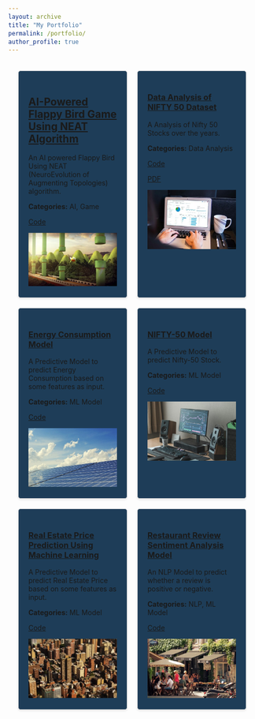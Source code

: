 ```yaml
---
layout: archive
title: "My Portfolio"
permalink: /portfolio/
author_profile: true
---
```


<!-- Grid Container for Portfolio -->
<div style="display: grid; grid-template-columns: repeat(auto-fill, minmax(200px, 1fr)); gap: 20px; padding: 20px;">
  <!-- First Project -->
  <div style="border: 1px solid #ddd; padding: 20px; background-color: #1E3D58; border-radius: 5px; box-shadow: 0 2px 4px rgba(0, 0, 0, 0.1);">
    <h2><a href="/posts/2024/07/AI-Powered Flappy Bird Game Using NEAT Algorithm/">AI-Powered Flappy Bird Game Using NEAT Algorithm</a></h2>
    <p>An AI powered Flappy Bird Using NEAT (NeuroEvolution of Augmenting Topologies) algorithm.</p>
    <p><strong>Categories:</strong> AI, Game</p>
    <p><a href="https://github.com/sourize/AI-Powered-Flappy-Bird-Game-Using-NEAT-Algorithm">Code</a></p>
    <img src='/images/Flappy3D.webp' alt="AI-Powered Flappy Bird Game" style="width:100%;">
  </div>

  <!-- Second Project -->
  <div style="border: 1px solid #ddd; padding: 20px; background-color: #1E3D58; border-radius: 5px; box-shadow: 0 2px 4px rgba(0, 0, 0, 0.1);">
    <h3><a href="/posts/2024/08/Data Analysis of Nifty 50/">Data Analysis of NIFTY 50 Dataset</a></h3>
    <p>A Analysis of Nifty 50 Stocks over the years.</p>
    <p><strong>Categories:</strong> Data Analysis</p>
    <p><a href="https://github.com/sourize/Data-Analysis-of-NIFTY-50-Dataset">Code</a></p>
    <p><a href="https://github.com/sourize/Data-Analysis-of-NIFTY-50-Dataset/blob/main/DataAnalysis_on_Nifty%2050.pdf">PDF</a></p>
    <img src='/images/DA.jpg' alt="Data Analysis of NIFTY 50 Dataset" style="width:100%;">
  </div>

  <!-- Third Project -->
  <div style="border: 1px solid #ddd; padding: 20px; background-color: #1E3D58; border-radius: 5px; box-shadow: 0 2px 4px rgba(0, 0, 0, 0.1);">
    <h3><a href="/posts/2024/07/Energy Consumption Model/">Energy Consumption Model</a></h3>
    <p>A Predictive Model to predict Energy Consumption based on some features as input.</p>
    <p><strong>Categories:</strong> ML Model</p>
    <p><a href="https://github.com/sourize/EnergyConsumption">Code</a></p>
    <img src='/images/Energy2.jpg' alt="Energy Consumption Model" style="width:100%;">
  </div>

  <!-- Fourth Project -->
  <div style="border: 1px solid #ddd; padding: 20px; background-color: #1E3D58; border-radius: 5px; box-shadow: 0 2px 4px rgba(0, 0, 0, 0.1);">
    <h3><a href="/posts/2024/05/The Nifty 50 Stock Prediction Using Machine Learning/">NIFTY-50 Model</a></h3>
    <p>A Predictive Model to predict Nifty-50 Stock.</p>
    <p><strong>Categories:</strong> ML Model</p>
    <p><a href="https://github.com/sourize/The-Nifty-50-Stock-Prediction-using-Machine-Learning">Code</a></p>
    <img src='/images/nift50epg.jpg' alt="NIFTY-50 Model" style="width:100%;">
  </div>

  <!-- Fifth Project -->
  <div style="border: 1px solid #ddd; padding: 20px; background-color: #1E3D58; border-radius: 5px; box-shadow: 0 2px 4px rgba(0, 0, 0, 0.1);">
    <h3><a href="/posts/2024/07/Real Estate Price Prediction Using Machine Learning/">Real Estate Price Prediction Using Machine Learning</a></h3>
    <p>A Predictive Model to predict Real Estate Price based on some features as input.</p>
    <p><strong>Categories:</strong> ML Model</p>
    <p><a href="https://github.com/sourize/Real-Estate-Price-Prediction-Using-Machine-Learning">Code</a></p>
    <img src='/images/RealEstate2.jpg' alt="Real Estate Price Prediction" style="width:100%;">
  </div>

  <!-- Sixth Project -->
  <div style="border: 1px solid #ddd; padding: 20px; background-color: #1E3D58; border-radius: 5px; box-shadow: 0 2px 4px rgba(0, 0, 0, 0.1);">
    <h3><a href="/posts/2024/07/Restaurant Review Sentiment Analysis Model/">Restaurant Review Sentiment Analysis Model</a></h3>
    <p>An NLP Model to predict whether a review is positive or negative.</p>
    <p><strong>Categories:</strong> NLP, ML Model</p>
    <p><a href="https://github.com/sourize/Restaurant-Review-Sentiment-Analysis-Model">Code</a></p>
    <img src='/images/Restaurant1.jpg' alt="Restaurant Review Sentiment Analysis" style="width:100%;">
  </div>
</div>